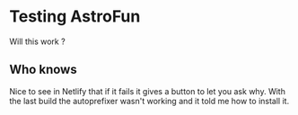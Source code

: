 # Testing AstroFun

Will this work ?
<h2 class="text-7xl text-center text-white bg-purple-800">Who knows</h2>

Nice to see in Netlify that if it fails it gives a button to let you ask why. With the last build the autoprefixer wasn't working and it told me how to install it.